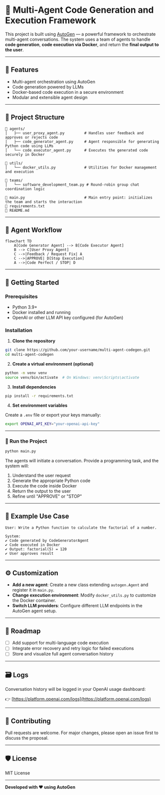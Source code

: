 # 🧐 Multi-Agent Code Generation and Execution Framework

This project is built using [AutoGen](https://github.com/microsoft/autogen) — a powerful framework to orchestrate multi-agent conversations. The system uses a team of agents to handle **code generation**, **code execution via Docker**, and return the **final output to the user**.

---

## 🔧 Features

- Multi-agent orchestration using AutoGen
- Code generation powered by LLMs
- Docker-based code execution in a secure environment
- Modular and extensible agent design

---

## 📁 Project Structure

```
🔹 agents/
│   ├── user_proxy_agent.py         # Handles user feedback and approves or rejects code
│   ├── code_generator_agent.py     # Agent responsible for generating Python code using LLMs
│   └── code_executor_agent.py      # Executes the generated code securely in Docker

🔹 utils/
│   └── docker_utils.py             # Utilities for Docker management and execution

🔹 teams/
│   └── software_development_team.py # Round-robin group chat coordination logic

🔹 main.py                           # Main entry point: initializes the team and starts the interaction
🔹 requirements.txt
🔹 README.md
```

---

## 🔄 Agent Workflow

```mermaid
flowchart TD
    A[Code Generator Agent] --> B[Code Executor Agent]
    B --> C[User Proxy Agent]
    C -->|Feedback / Request Fix| A
    C -->|APPROVE| D[Stop Execution]
    A -->|Code Perfect / STOP| D
```

---

## 🚀 Getting Started

### Prerequisites

- Python 3.9+
- Docker installed and running
- OpenAI or other LLM API key configured (for AutoGen)

### Installation

1. **Clone the repository**

```bash
git clone https://github.com/your-username/multi-agent-codegen.git
cd multi-agent-codegen
```

2. **Create a virtual environment (optional)**

```bash
python -m venv venv
source venv/bin/activate  # On Windows: venv\Scripts\activate
```

3. **Install dependencies**

```bash
pip install -r requirements.txt
```

4. **Set environment variables**

Create a `.env` file or export your keys manually:

```bash
export OPENAI_API_KEY="your-openai-api-key"
```

---

### 🏃 Run the Project

```bash
python main.py
```

The agents will initiate a conversation. Provide a programming task, and the system will:

1. Understand the user request
2. Generate the appropriate Python code
3. Execute the code inside Docker
4. Return the output to the user
5. Refine until "APPROVE" or "STOP"

---

## 🧪 Example Use Case

```plaintext
User: Write a Python function to calculate the factorial of a number.

System:
✔️ Code generated by CodeGeneratorAgent
✔️ Code executed in Docker
✔️ Output: factorial(5) = 120
✔️ User approves result
```

---

## ⚙️ Customization

- **Add a new agent**: Create a new class extending `autogen.Agent` and register it in `main.py`.
- **Change execution environment**: Modify `docker_utils.py` to customize the Docker container.
- **Switch LLM providers**: Configure different LLM endpoints in the AutoGen agent setup.

---

## 📌 Roadmap

- [ ] Add support for multi-language code execution
- [ ] Integrate error recovery and retry logic for failed executions
- [ ] Store and visualize full agent conversation history

---

## 🗃️ Logs

Conversation history will be logged in your OpenAI usage dashboard:

👉 [https://platform.openai.com/logs](https://platform.openai.com/logs)

---

## 🤝 Contributing

Pull requests are welcome. For major changes, please open an issue first to discuss the proposal.

---

## 🛡️ License

MIT License

---

**Developed with ❤️ using AutoGen**